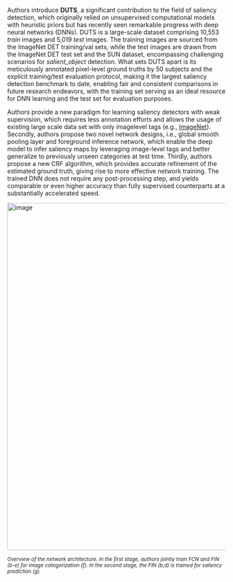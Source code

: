 Authors introduce **DUTS**, a significant contribution to the field of saliency detection, which originally relied on unsupervised computational models with heuristic priors but has recently seen remarkable progress with deep neural networks (DNNs). DUTS is a large-scale dataset comprising 10,553 *train* images and 5,019 *test* images. The training images are sourced from the ImageNet DET training/val sets, while the test images are drawn from the ImageNet DET test set and the SUN dataset, encompassing challenging scenarios for *salient_object* detection. What sets DUTS apart is its meticulously annotated pixel-level ground truths by 50 subjects and the explicit training/test evaluation protocol, making it the largest saliency detection benchmark to date, enabling fair and consistent comparisons in future research endeavors, with the training set serving as an ideal resource for DNN learning and the test set for evaluation purposes.

Authors provide a new paradigm for learning saliency detectors with weak supervision, which requires less annotation efforts and allows the usage of existing large scale data set with only imagelevel tags (e.g., [ImageNet](https://ieeexplore.ieee.org/document/5206848)). Secondly, authors propose two novel network designs, i.e., global smooth pooling layer and foreground inference network, which enable the deep model to infer saliency maps by leveraging image-level tags and better generalize to previously unseen categories at test time. Thirdly, authors propose a new CRF algorithm, which provides accurate refinement of the estimated ground truth, giving rise to more effective network training. The trained DNN does not require any post-processing step, and yields comparable or even higher accuracy than fully supervised counterparts at a substantially accelerated speed.

<img src="https://i.ibb.co/Sncmpdj/Screenshot-2023-10-19-154330.png" alt="image" width="800">

<span style="font-size: smaller; font-style: italic;">Overview of the network architecture. In the first stage, authors jointly train FCN and FIN (b-e) for image categorization (f). In the second stage, the FIN (b,d) is trained for saliency prediction (g).</span>


